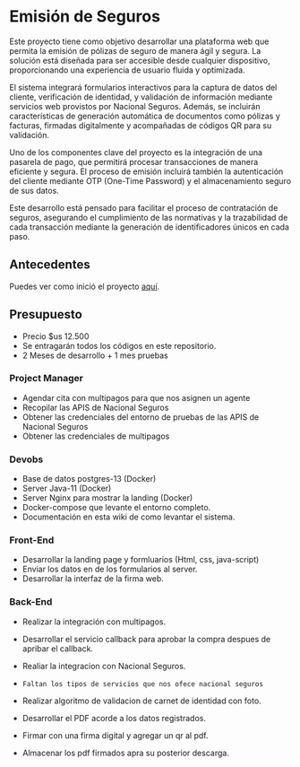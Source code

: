 # Emisión de Seguros

Este proyecto tiene como objetivo desarrollar una plataforma web que permita la emisión de pólizas de seguro de manera ágil y segura. La solución está diseñada para ser accesible desde cualquier dispositivo, proporcionando una experiencia de usuario fluida y optimizada.

El sistema integrará formularios interactivos para la captura de datos del cliente, verificación de identidad, y validación de información mediante servicios web provistos por Nacional Seguros. Además, se incluirán características de generación automática de documentos como pólizas y facturas, firmadas digitalmente y acompañadas de códigos QR para su validación.

Uno de los componentes clave del proyecto es la integración de una pasarela de pago, que permitirá procesar transacciones de manera eficiente y segura. El proceso de emisión incluirá también la autenticación del cliente mediante OTP (One-Time Password) y el almacenamiento seguro de sus datos.

Este desarrollo está pensado para facilitar el proceso de contratación de seguros, asegurando el cumplimiento de las normativas y la trazabilidad de cada transacción mediante la generación de identificadores únicos en cada paso.

## Antecedentes

Puedes ver como inició el proyecto [aquí](https://github.com/Nacional-Seguros/.github/wiki/Antecedentes).

## Presupuesto

- Precio $us 12.500
- Se entragarán todos los códigos en este repositorio.
- 2 Meses de desarrollo + 1 mes pruebas

### Project Manager
- Agendar cita con multipagos para que nos asignen un agente
- Recopilar las APIS de Nacional Seguros
- Obtener las credenciales del entorno de pruebas de las APIS de Nacional Seguros
- Obtener las credenciales de multipagos

### Devobs
- Base de datos postgres-13 (Docker)
- Server Java-11 (Docker)
- Server Nginx para mostrar la landing (Docker)
- Docker-compose que levante el entorno completo.
- Documentación en esta wiki de como levantar el sistema.

### Front-End
- Desarrollar la landing page y formluarios (Html, css, java-script)
- Enviar los datos en de los formularios al server.
- Desarrollar la interfaz de la firma web.

### Back-End
- Realizar la integración con multipagos.
- Desarrollar el servicio callback para aprobar la compra despues de apribar el callback.

- Realiar la integracion con Nacional Seguros.
- `Faltan los tipos de servicios que nos ofece nacional seguros`
- Realizar algoritmo de validacion de carnet de identidad con foto.

- Desarrollar el PDF acorde a los datos registrados.
- Firmar con una firma digital y agregar un qr al pdf.
- Almacenar los pdf firmados apra su posterior descarga.


